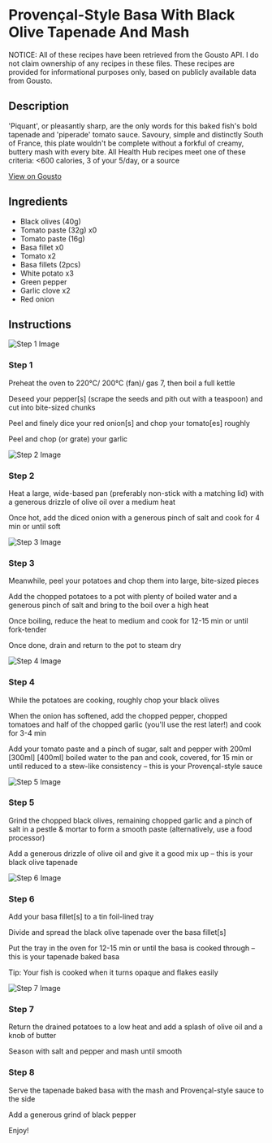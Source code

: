 # Provençal-Style Basa With Black Olive Tapenade And Mash

NOTICE: All of these recipes have been retrieved from the Gousto API. I do not claim ownership of any recipes in these files. These recipes are provided for informational purposes only, based on publicly available data from Gousto.

## Description

'Piquant', or pleasantly sharp, are the only words for this baked fish's bold tapenade and 'piperade' tomato sauce. Savoury, simple and distinctly South of France, this plate wouldn't be complete without a forkful of creamy, buttery mash with every bite. All Health Hub recipes meet one of these criteria: <600 calories, 3 of your 5/day, or a source 

[View on Gousto](https://www.gousto.co.uk/recipes/cookbook/provencal-fish-black-olive-tapenade-mash)

## Ingredients

- Black olives (40g)
- Tomato paste (32g) x0
- Tomato paste (16g)
- Basa fillet x0
- Tomato x2
- Basa fillets (2pcs)
- White potato x3
- Green pepper
- Garlic clove x2
- Red onion

## Instructions

![Step 1 Image](https://production-media.gousto.co.uk/cms/recipe-step-image/817.-step-1-x200.jpg)

### Step 1

Preheat the oven to 220°C/ 200°C (fan)/ gas 7, then boil a full kettle

Deseed your pepper[s] (scrape the seeds and pith out with a teaspoon) and cut into bite-sized chunks

Peel and finely dice your red onion[s]<span class="text-danger"> </span>and chop your tomato[es] roughly

Peel and chop (or grate) your garlic

![Step 2 Image](https://production-media.gousto.co.uk/cms/recipe-step-image/817.-step-2-x200.jpg)

### Step 2

Heat a large, wide-based pan (preferably non-stick with a matching lid) with a generous drizzle of olive oil over a medium heat

Once hot, add the diced onion with a generous pinch of salt and cook for 4 min or until soft

![Step 3 Image](https://production-media.gousto.co.uk/cms/recipe-step-image/817.-step-3-x200.jpg)

### Step 3

Meanwhile, peel your potatoes and chop them into large, bite-sized pieces

Add the chopped potatoes to a pot with plenty of boiled water and a generous pinch of salt and bring to the boil over a high heat

Once boiling, reduce the heat to medium and cook for 12-15 min or until fork-tender

Once done, drain and return to the pot to steam dry

![Step 4 Image](https://production-media.gousto.co.uk/cms/recipe-step-image/817.-step-4-x200.jpg)

### Step 4

While the potatoes are cooking, roughly chop your black olives

When the onion has softened, add the chopped pepper, chopped tomatoes and half of the chopped garlic (you'll use the rest later!) and cook for 3-4 min

Add your tomato paste and a pinch of sugar, salt and pepper with 200ml <span class="text-purple">[300ml] </span><span class="text-danger">[400ml]</span> boiled water to the pan and cook, covered, for 15 min or until reduced to a stew-like consistency – this is your Provençal-style sauce

![Step 5 Image](https://production-media.gousto.co.uk/cms/recipe-step-image/817.-step-5-x200.jpg)

### Step 5

Grind the chopped black olives, remaining chopped garlic and a pinch of salt in a pestle & mortar to form a smooth paste (alternatively, use a food processor)

Add a generous drizzle of olive oil and give it a good mix up – this is your black olive tapenade

![Step 6 Image](https://production-media.gousto.co.uk/cms/recipe-step-image/817.-step-6-x200.jpg)

### Step 6

Add your basa fillet[s] to a tin foil-lined tray

Divide and spread the black olive tapenade over the basa fillet[s]

Put the tray in the oven for 12-15 min or until the basa is cooked through – this is your tapenade baked basa

Tip: Your fish is cooked when it turns opaque and flakes easily

![Step 7 Image](https://production-media.gousto.co.uk/cms/recipe-step-image/817.-step-7-x200.jpg)

### Step 7

Return the drained potatoes to a low heat and add a splash of olive oil and a knob of butter

Season with salt and pepper and mash until smooth

### Step 8

Serve the tapenade baked basa with the mash and Provençal-style sauce to the side

Add a generous grind of black pepper

Enjoy!

